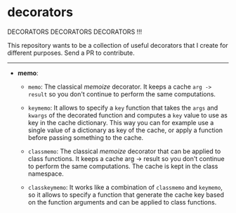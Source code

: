 # decorators
DECORATORS DECORATORS DECORATORS !!!

This repository wants to be a collection of useful decorators that I create for
different purposes. Send a PR to contribute.

--------------------------------------------------------------------------------

* **memo**:

  - `memo`: The classical *memoize* decorator. It keeps a cache `arg -> result`
    so you don't continue to perform the same computations.

  - `keymemo`: It allows to specify a `key` function that takes the `args` and
      `kwargs` of the decorated function and computes a `key` value to use as
      key in the cache dictionary. This way you can for example use a single
      value of a dictionary as key of the cache, or apply a function before
      passing something to the cache.

  - `classmemo`: The classical *memoize* decorator that can be applied to class
      functions. It keeps a cache arg -> result so you don't continue to perform
      the same computations. The cache is kept in the class namespace.

  - `classkeymemo`: It works like a combination of `classmemo` and `keymemo`, so
      it allows to specify a function that generate the cache key based on the
      function arguments and can be applied to class functions.
